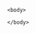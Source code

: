 <html>  

    <body>      

<script>
     fetch('https://industrial-devices.app.khomp.com/modelos')
    .then(Response => Response.json())
    .then(data => this.setState({items:data}));
</script>        
    </body>
</html>
